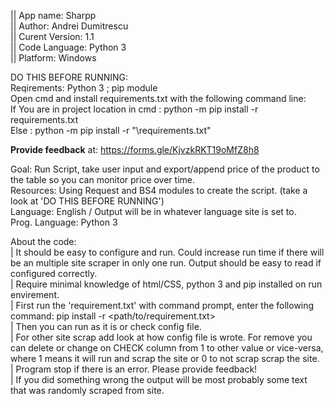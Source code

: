 || App name: Sharpp  
|| Author: Andrei Dumitrescu  
|| Curent Version: 1.1  
|| Code Language: Python 3  
|| Platform: Windows  

DO THIS BEFORE RUNNING:  
	Reqirements: Python 3 ; pip  module  
	Open cmd and install requirements.txt with the following command line:   
	If You are in project location in cmd :	python -m pip install -r requirements.txt  
	Else :				python -m pip install -r "<path>\requirements.txt"  

**Provide feedback** at: https://forms.gle/KjvzkRKT19oMfZ8h8  

Goal: Run Script, take user input and export/append price of the product to the table so you can monitor price over time.  
Resources: Using Request and BS4 modules to create the script. (take a look at 'DO THIS BEFORE RUNNING')  
Language: English / Output will be in whatever language site is set to.  
Prog. Language: Python 3

About the code:  
	| It should be easy to configure and run. Could increase run time if there will be
	an multiple site scraper in only one run. Output should be easy to read if configured correctly.  
	| Require minimal knowledge of html/CSS, python 3 and pip installed on run envirement.  
	| First run the 'requirement.txt' with command prompt, enter the following command: pip install -r <path/to/requirement.txt>  
	| Then you can run as it is or check config file.  
	| For other site scrap add look at how config file is wrote. For remove you can delete or change on CHECK column from 1 to 
	other value or vice-versa, where 1 means it will run and scrap the site or 0 to not scrap scrap the site.  
	| Program stop if there is an error. Please provide feedback!  
	| If you did something wrong the output will be most probably some text that was randomly scraped from site.  
